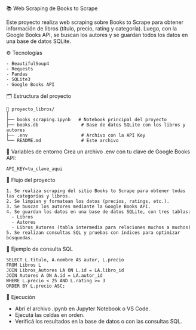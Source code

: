 📚 Web Scraping de Books to Scrape

Este proyecto realiza web scraping sobre Books to Scrape
 para obtener información de libros (título, precio, rating y categoría).
Luego, con la Google Books API, se buscan los autores y se guardan todos los datos en una base de datos SQLite.

⚙️ Tecnologías

```- Python 3
- BeautifulSoup4
- Requests
- Pandas
- SQLite3
- Google Books API
```

🗂️ Estructura del proyecto
```
📁 proyecto_libros/
│
├── books_scraping.ipynb   # Notebook principal del proyecto
├── books.db                # Base de datos SQLite con los libros y autores
├── .env                    # Archivo con la API Key
└── README.md               # Este archivo
```

🔐 Variables de entorno
Crea un archivo .env con tu clave de Google Books API:
```
API_KEY=tu_clave_aqui
```

🧠 Flujo del proyecto
```
1. Se realiza scraping del sitio Books to Scrape para obtener todas las categorías y libros.
2. Se limpian y formatean los datos (precios, ratings, etc.).
3. Se buscan los autores mediante la Google Books API.
4. Se guardan los datos en una base de datos SQLite, con tres tablas:
  - Libros
  - Autores
  - Libros_Autores (tabla intermedia para relaciones muchos a muchos)
5. Se realizan consultas SQL y pruebas con índices para optimizar búsquedas.
```

🧾 Ejemplo de consulta SQL
```
SELECT L.titulo, A.nombre AS autor, L.precio
FROM Libros L
JOIN Libros_Autores LA ON L.id = LA.libro_id
JOIN Autores A ON A.id = LA.autor_id
WHERE L.precio < 25 AND L.rating >= 3
ORDER BY L.precio ASC;
```

🚀 Ejecución

- Abrí el archivo .ipynb en Jupyter Notebook o VS Code.
- Ejecutá las celdas en orden.
- Verificá los resultados en la base de datos o con las consultas SQL.
